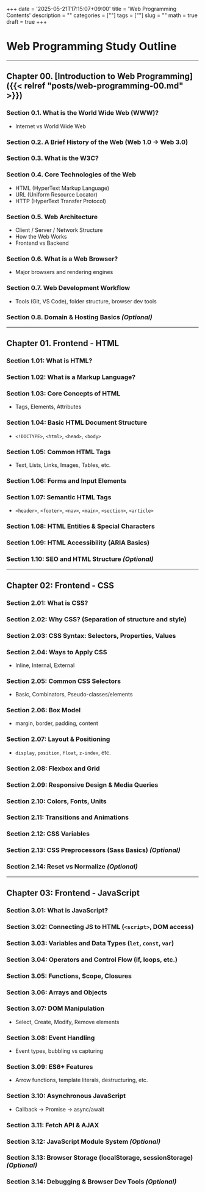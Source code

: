 +++
date = '2025-05-21T17:15:07+09:00'
title = 'Web Programming Contents'
description = ""
categories = [""]
tags = [""]
slug = ""
math = true
draft = true
+++

# Web Programming Study Outline

---

## Chapter 00. [Introduction to Web Programming]({{< relref "posts/web-programming-00.md" >}})

### Section 0.1. What is the World Wide Web (WWW)?
- Internet vs World Wide Web
### Section 0.2. A Brief History of the Web (Web 1.0 → Web 3.0)
### Section 0.3. What is the W3C?
### Section 0.4. Core Technologies of the Web
- HTML (HyperText Markup Language)
- URL (Uniform Resource Locator)
- HTTP (HyperText Transfer Protocol)
### Section 0.5. Web Architecture
- Client / Server / Network Structure
- How the Web Works
- Frontend vs Backend
### Section 0.6. What is a Web Browser?
- Major browsers and rendering engines
### Section 0.7. Web Development Workflow
- Tools (Git, VS Code), folder structure, browser dev tools
### Section 0.8. Domain & Hosting Basics *(Optional)*

---

## Chapter 01. Frontend - HTML

### Section 1.01: What is HTML?
### Section 1.02: What is a Markup Language?
### Section 1.03: Core Concepts of HTML
- Tags, Elements, Attributes
### Section 1.04: Basic HTML Document Structure
- `<!DOCTYPE>`, `<html>`, `<head>`, `<body>`
### Section 1.05: Common HTML Tags
- Text, Lists, Links, Images, Tables, etc.
### Section 1.06: Forms and Input Elements
### Section 1.07: Semantic HTML Tags
- `<header>`, `<footer>`, `<nav>`, `<main>`, `<section>`, `<article>`
### Section 1.08: HTML Entities & Special Characters
### Section 1.09: HTML Accessibility (ARIA Basics)
### Section 1.10: SEO and HTML Structure *(Optional)*

---

## Chapter 02: Frontend - CSS

### Section 2.01: What is CSS?
### Section 2.02: Why CSS? (Separation of structure and style)
### Section 2.03: CSS Syntax: Selectors, Properties, Values
### Section 2.04: Ways to Apply CSS
- Inline, Internal, External
### Section 2.05: Common CSS Selectors
- Basic, Combinators, Pseudo-classes/elements
### Section 2.06: Box Model
- margin, border, padding, content
### Section 2.07: Layout & Positioning
- `display`, `position`, `float`, `z-index`, etc.
### Section 2.08: Flexbox and Grid
### Section 2.09: Responsive Design & Media Queries
### Section 2.10: Colors, Fonts, Units
### Section 2.11: Transitions and Animations
### Section 2.12: CSS Variables
### Section 2.13: CSS Preprocessors (Sass Basics) *(Optional)*
### Section 2.14: Reset vs Normalize *(Optional)*

---

## Chapter 03: Frontend - JavaScript

### Section 3.01: What is JavaScript?
### Section 3.02: Connecting JS to HTML (`<script>`, DOM access)
### Section 3.03: Variables and Data Types (`let`, `const`, `var`)
### Section 3.04: Operators and Control Flow (if, loops, etc.)
### Section 3.05: Functions, Scope, Closures
### Section 3.06: Arrays and Objects
### Section 3.07: DOM Manipulation
- Select, Create, Modify, Remove elements
### Section 3.08: Event Handling
- Event types, bubbling vs capturing
### Section 3.09: ES6+ Features
- Arrow functions, template literals, destructuring, etc.
### Section 3.10: Asynchronous JavaScript
- Callback → Promise → async/await
### Section 3.11: Fetch API & AJAX
### Section 3.12: JavaScript Module System *(Optional)*
### Section 3.13: Browser Storage (localStorage, sessionStorage) *(Optional)*
### Section 3.14: Debugging & Browser Dev Tools *(Optional)*